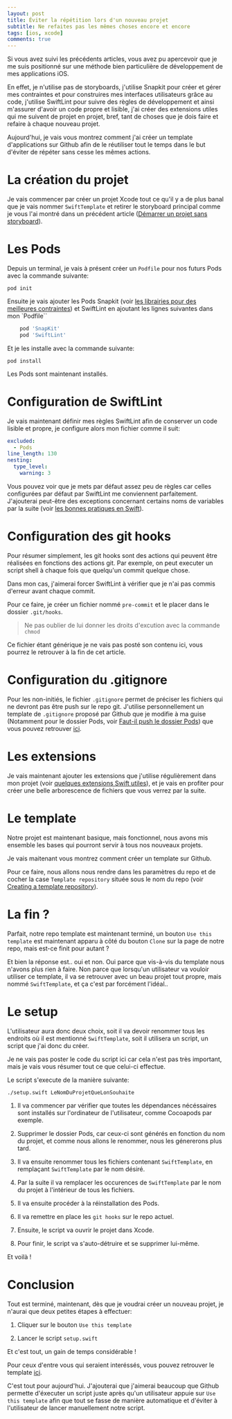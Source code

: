 ```yaml
---
layout: post
title: Éviter la répétition lors d'un nouveau projet
subtitle: Ne refaites pas les mêmes choses encore et encore
tags: [ios, xcode]
comments: true
---
```


Si vous avez suivi les précédents articles, vous avez pu apercevoir que je me suis positionné sur une méthode bien particulière de développement de mes applications iOS.

En effet, je n'utilise pas de storyboards, j'utilise Snapkit pour créer et gérer mes contraintes et pour construires mes interfaces utilisateurs grâce au code, j'utilise SwiftLint pour suivre des règles de développement et ainsi m'assurer d'avoir un code propre et lisible, j'ai créer des extensions utiles qui me suivent de projet en projet, bref, tant de choses que je dois faire et refaire à chaque nouveau projet.

Aujourd'hui, je vais vous montrez comment j'ai créer un template d'applications sur Github afin de le réutiliser tout le temps dans le but d'éviter de répéter sans cesse les mêmes actions.

# La création du projet

Je vais commencer par créer un projet Xcode tout ce qu'il y a de plus banal que je vais nommer `SwiftTemplate` et retirer le storyboard principal comme je vous l'ai montré dans un précédent article ([Démarrer un projet sans storyboard](https://sonnyfournier.github.io/blog/2020-06-23-how-to-no-storyboards/)).

# Les Pods

Depuis un terminal, je vais à présent créer un `Podfile` pour nos futurs Pods avec la commande suivante:

```shell
pod init
```

Ensuite je vais ajouter les Pods Snapkit (voir [les librairies pour des meilleures contraintes](https://sonnyfournier.github.io/blog/2020-06-24-libs-for-constraints/)) et SwiftLint en ajoutant les lignes suivantes dans mon `Podfile``

```ruby
    pod 'SnapKit'
    pod 'SwiftLint' 
```

Et je les installe avec la commande suivante:

```shell
pod install
```

Les Pods sont maintenant installés.

# Configuration de SwiftLint

Je vais maintenant définir mes règles SwiftLint afin de conserver un code lisible et propre, je configure alors mon fichier comme il suit:

```yml
excluded:
  - Pods
line_length: 130
nesting:
  type_level:
    warning: 3
```

Vous pouvez voir que je mets par défaut assez peu de règles car celles configurées par défaut par SwiftLint me conviennent parfaitement. J'ajouterai peut-être des exceptions concernant certains noms de variables par la suite (voir [les bonnes pratiques en Swift](https://sonnyfournier.github.io/blog/2020-06-25-swift-best-practices/)).

# Configuration des git hooks

Pour résumer simplement, les git hooks sont des actions qui peuvent être réalisées en fonctions des actions git. Par exemple, on peut executer un script shell à chaque fois que quelqu'un commit quelque chose.

Dans mon cas, j'aimerai forcer SwiftLint à vérifier que je n'ai pas commis d'erreur avant chaque commit.

Pour ce faire, je créer un fichier nommé `pre-commit` et le placer dans le dossier `.git/hooks`.

> Ne pas oublier de lui donner les droits d'excution avec la commande `chmod`

Ce fichier étant générique je ne vais pas posté son contenu ici, vous pourrez le retrouver à la fin de cet article.

# Configuration du .gitignore

Pour les non-initiés, le fichier `.gitignore` permet de préciser les fichiers qui ne devront pas être push sur le repo git. J'utilise personnellement un template de `.gitignore` proposé par Github que je modifie à ma guise (Notamment pour le dossier Pods, voir [Faut-il push le dossier Pods](https://sonnyfournier.github.io/blog/2020-06-27-pods-or-not-pods/)) que vous pouvez retrouver [ici](https://github.com/github/gitignore/blob/master/Swift.gitignore).

# Les extensions

Je vais maintenant ajouter les extensions que j'utilise régulièrement dans mon projet (voir [quelques extensions Swift utiles](https://sonnyfournier.github.io/blog/2020-06-26-usefull-swift-extensions/)), et je vais en profiter pour créer une belle arborescence de fichiers que vous verrez par la suite.

# Le template

Notre projet est maintenant basique, mais fonctionnel, nous avons mis ensemble les bases qui pourront servir à tous nos nouveaux projets.

Je vais maitenant vous montrez comment créer un template sur Github.

Pour ce faire, nous allons nous rendre dans les paramètres du repo et de cocher la case `Template repository` située sous le nom du repo (voir [Creating a template repository](https://docs.github.com/en/github/creating-cloning-and-archiving-repositories/creating-a-template-repository)).

# La fin ?

Parfait, notre repo template est maintenant terminé, un bouton `Use this template` est maintenant apparu à côté du bouton `Clone` sur la page de notre repo, mais est-ce finit pour autant ?

Et bien la réponse est.. oui et non. Oui parce que vis-à-vis du template nous n'avons plus rien à faire. Non parce que lorsqu'un utilisateur va vouloir utiliser ce template, il va se retrouver avec un beau projet tout propre, mais nommé `SwiftTemplate`, et ça c'est par forcément l'idéal..

# Le setup

L'utilisateur aura donc deux choix, soit il va devoir renommer tous les endroits où il est mentionné `SwiftTemplate`, soit il utilisera un script, un script que j'ai donc du créer.

Je ne vais pas poster le code du script ici car cela n'est pas très important, mais je vais vous résumer tout ce que celui-ci effectue.

Le script s'execute de la manière suivante:

```shell
./setup.swift LeNomDuProjetQueLonSouhaite
```

1. Il va commencer par vérifier que toutes les dépendances nécéssaires sont installés sur l'ordinateur de l'utilisateur, comme Cocoapods par exemple.

2. Supprimer le dossier Pods, car ceux-ci sont générés en fonction du nom du projet, et comme nous allons le renommer, nous les génererons plus tard.

3. Il va ensuite renommer tous les fichiers contenant `SwiftTemplate`, en remplaçant `SwiftTemplate` par le nom désiré.

4. Par la suite il va remplacer les occurences de `SwiftTemplate` par le nom du projet à l'intérieur de tous les fichiers.

5. Il va ensuite procéder à la réinstallation des Pods.

6. Il va remettre en place les `git hooks` sur le repo actuel.

7. Ensuite, le script va ouvrir le projet dans Xcode.

8. Pour finir, le script va s'auto-détruire et se supprimer lui-même.

Et voilà !

# Conclusion

Tout est terminé, maintenant, dès que je voudrai créer un nouveau projet, je n'aurai que deux petites étapes à effectuer:

1. Cliquer sur le bouton `Use this template`

2. Lancer le script `setup.swift`

Et c'est tout, un gain de temps considérable !

Pour ceux d'entre vous qui seraient interéssés, vous pouvez retrouver le template [ici](https://github.com/sonnyfournier/SwiftTemplate).

C'est tout pour aujourd'hui. J'ajouterai que j'aimerai beaucoup que Github permette d'éxecuter un script juste après qu'un utilisateur appuie sur `Use this template` afin que tout se fasse de manière automatique et d'éviter à l'utilisateur de lancer manuellement notre script.